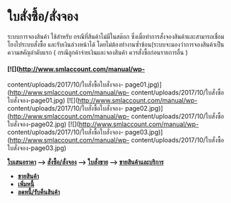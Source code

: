 # ใบสั่งซื้อ/สั่งจอง

ระบบการจองสินค้า ใช้สำหรับ กรณีที่สินค้าไม่มีในสต๊อก
ซึ่งเมื่อทำการสั่งจองสินค้าและสามารถเชื่อมโยงไประบบสั่งซื้อ
และรับเงินล่วงหน้าได้
โดยไม่ต้องทำงานซ้ำซ้อน(ระบบจะมองว่าการจองสินค้าเป็นความสคัญลำดับแรก (
กรณีลูกค้าจ่ายเงินและจองสินค้า ควรสั่งซื้อก่อนรายการอื่น )

#### [![](http://www.smlaccount.com/manual/wp-
content/uploads/2017/10/ใบสั่งซื้อใบสั่งจอง-
page01.jpg)](http://www.smlaccount.com/manual/wp-
content/uploads/2017/10/ใบสั่งซื้อใบสั่งจอง-page01.jpg)
[![](http://www.smlaccount.com/manual/wp-
content/uploads/2017/10/ใบสั่งซื้อใบสั่งจอง-
page02.jpg)](http://www.smlaccount.com/manual/wp-
content/uploads/2017/10/ใบสั่งซื้อใบสั่งจอง-page02.jpg)
[![](http://www.smlaccount.com/manual/wp-
content/uploads/2017/10/ใบสั่งซื้อใบสั่งจอง-
page03.jpg)](http://www.smlaccount.com/manual/wp-
content/uploads/2017/10/ใบสั่งซื้อใบสั่งจอง-page03.jpg)



**[ใบเสนอราคา](http://www.smlaccount.com/manual/?page_id=573) -->
[สั่งซื้อ/สั่งจอง](http://www.smlaccount.com/manual/?page_id=577) -->
[ใบสั่งขาย](http://www.smlaccount.com/manual/?page_id=581) -->
[ขายสินค้าและบริการ ](http://www.smlaccount.com/manual/?page_id=593)**

  * **[ขายสินค้า](http://www.smlaccount.com/manual/?page_id=597)**
  * **[เพิ่มหนี้](http://www.smlaccount.com/manual/?page_id=601)**
  * **[ลดหนี้/รับคืนสินค้า](http://www.smlaccount.com/manual/?page_id=605)**

